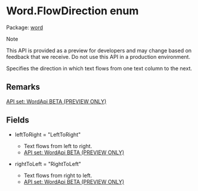 # Word.FlowDirection enum

Package: [word](/en-us/javascript/api/word)

Note

This API is provided as a preview for developers and may change based on feedback that we receive. Do not use this API in a production environment.

Specifies the direction in which text flows from one text column to the next.

## Remarks

[ API set: WordApi BETA (PREVIEW ONLY) ](/en-us/javascript/api/requirement-sets/word/word-api-requirement-sets)

## Fields

- leftToRight = "LeftToRight"
  - Text flows from left to right.
  - [ API set: WordApi BETA (PREVIEW ONLY) ](/en-us/javascript/api/requirement-sets/word/word-api-requirement-sets)

- rightToLeft = "RightToLeft"
  - Text flows from right to left.
  - [ API set: WordApi BETA (PREVIEW ONLY) ](/en-us/javascript/api/requirement-sets/word/word-api-requirement-sets)